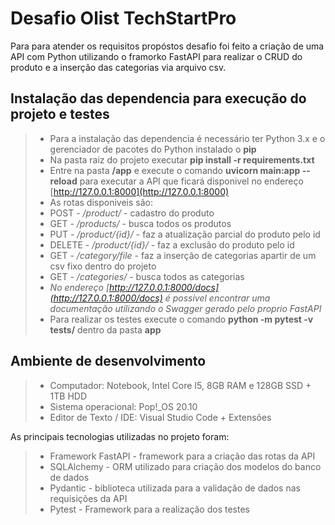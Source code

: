 # Desafio Olist TechStartPro

Para para atender os requisitos propóstos desafio foi feito a criação de uma API com Python utilizando o framorko FastAPI para realizar o CRUD do produto e a inserção das categorias via arquivo csv.

## Instalação das dependencia para execução do projeto e testes
>  * Para a instalação das dependencia é necessário ter Python 3.x e o gerenciador de pacotes do Python instalado o **pip**
>  * Na pasta raiz do projeto executar **pip install -r requirements.txt**
>  * Entre na pasta **/app** e execute o comando **uvicorn main:app --reload** para executar a API que ficará disponivel no endereço [http://127.0.0.1:8000](http://127.0.0.1:8000)
>  *  As rotas disponiveis são:
>  *  POST - */product/* - cadastro do produto
>  *  GET - */products/* - busca todos os produtos
>  *  PUT - */product/{id}/* - faz a atualização parcial do produto pelo id
>  *  DELETE - */product/{id}/* - faz a exclusão do produto pelo id
>  *  GET - */category/file* - faz a inserção de categorias apartir de um csv fixo dentro do projeto
>  *  GET - */categories/* - busca todos as categorias
>  *  *No endereço [http://127.0.0.1:8000/docs](http://127.0.0.1:8000/docs) é possivel encontrar uma documentação utilizando o Swagger gerado pelo proprio FastAPI*
>  * Para realizar os testes execute o comando **python -m pytest -v tests/** dentro da pasta **app**

## Ambiente de desenvolvimento
>  * Computador: Notebook, Intel Core I5, 8GB RAM e 128GB SSD + 1TB HDD
>  * Sistema operacional: Pop!_OS 20.10
>  * Editor de Texto / IDE: Visual Studio Code + Extensões

As principais tecnologias utilizadas no projeto foram:
>  * Framework FastAPI - framework para a criação das rotas da API
>  * SQLAlchemy - ORM utilizado para criação dos modelos do banco de dados
>  * Pydantic - biblioteca utilizada para a validação de dados nas requisições da API
>  * Pytest - Framework para a realização dos testes




